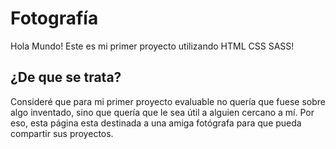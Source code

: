 # Fotografía

Hola Mundo! Este es mi primer proyecto utilizando HTML CSS SASS!




## ¿De que se trata?
Consideré que para mi primer proyecto evaluable no quería que fuese sobre algo inventado, sino que quería que le sea útil a alguien cercano a mí.
Por eso, esta página esta destinada a una amiga fotógrafa para que pueda compartir sus proyectos.

